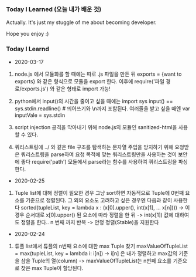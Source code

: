 ### Today I Learned (오늘 내가 배운 것)

Actually. It's just my stuggle of me about becoming developer. 

Hope you enjoy :)


### Today I Learnd

- 2020-03-17
1. node.js 에서 모듈화를 할 때에는 따로 .js 파일을 만든 뒤 exports = {want to exports} 와 같은 형식으로 모듈을 export 한다.
   이후에 require('파일 경로/exports.js') 와 같은 형태로 import 가능!

2. python에서 input()의 시간을 줄이고 싶을 때에는 
   import sys
   input() == sys.stdin.readline() # 띄어쓰기와 \n까지 포함된다.
   여러줄을 받고 싶을 때엔 var inputVale = sys.stdin

3. script injection 공격을 막아내기 위해 node.js의 모듈인 sanitized-html을 사용할 수 있다.

4. 쿼리스트링에 ../ 와 같은 file 구조를 탐색하는 문자열 주입을 방지하기 위해 요청받은 쿼리스트링을 parse하여 요청 목적에 맞는 쿼리스트링만을 사용하는 것이 보안에 좋다
   require('path') 모듈에서 parse라는 함수를 사용하여 쿼리스트링을 파싱한다.

- 2020-02-25
1. Tuple list에 대해 정렬이 필요한 경우 그냥 sort하면 자동적으로 Tuple에 0번째 요소를 기준으로 정렬된다.
  그 외의 요소도 고려하고 싶은 경우엔 다음과 같이 사용한다
  sorted(tupleList, key = lambda x : (x[0].upper(), int(x[1], ... x[n])))
  -> 이 경우 순서대로 x[0].upper() 된 요소에 따라 정렬을 한 뒤
  -> int(x[1]) 값에 대하여도 정렬을 한다.. n 번째 까지 반복
  -> 안정 정렬(Stable)을 지원한다

- 2020-02-24
1. 튜플 list에서 튜플의 n번째 요소에 대한 max Tuple 찾기
  maxValueOfTupleList = max(tupleList, key = lambda i: i[n])
  -> i[n] 은 내가 정렬하고 max값의 기준을 삼을 Tuple의 열(column)
  -> maxValueOfTupleList는 n번째 요소를 기준으로 찾은 max Tuple이 할당된다.
